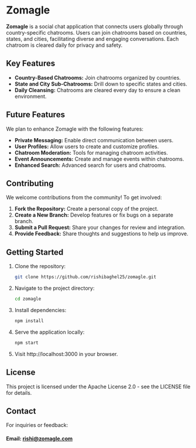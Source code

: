 # Zomagle

**Zomagle** is a social chat application that connects users globally through country-specific chatrooms. Users can join chatrooms based on countries, states, and cities, facilitating diverse and engaging conversations. Each chatroom is cleared daily for privacy and safety.

## Key Features

- **Country-Based Chatrooms:** Join chatrooms organized by countries.
- **State and City Sub-Chatrooms:** Drill down to specific states and cities.
- **Daily Cleansing:** Chatrooms are cleared every day to ensure a clean environment.

## Future Features

We plan to enhance Zomagle with the following features:

- **Private Messaging:** Enable direct communication between users.
- **User Profiles:** Allow users to create and customize profiles.
- **Chatroom Moderation:** Tools for managing chatroom activities.
- **Event Announcements:** Create and manage events within chatrooms.
- **Enhanced Search:** Advanced search for users and chatrooms.

## Contributing

We welcome contributions from the community! To get involved:

1. **Fork the Repository:** Create a personal copy of the project.
2. **Create a New Branch:** Develop features or fix bugs on a separate branch.
3. **Submit a Pull Request:** Share your changes for review and integration.
4. **Provide Feedback:** Share thoughts and suggestions to help us improve.

## Getting Started

1. Clone the repository:
   
   ```bash
   git clone https://github.com/rishibaghel25/zomagle.git
2. Navigate to the project directory:
   ```bash
   cd zomagle
3. Install dependencies:
   ```bash
   npm install
4. Serve the application locally:
   ```bash
   npm start
5. Visit http://localhost:3000 in your browser.


## License

This project is licensed under the Apache License 2.0 - see the LICENSE file for details.

## Contact

For inquiries or feedback:

  ####  Email: rishi@zomagle.com
 
